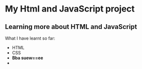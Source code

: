 # My Html and JavaScript project

## Learning more about HTML and JavaScript

What I have learnt so far:

- HTML
- CSS
- **Bba suew==ee**
-
